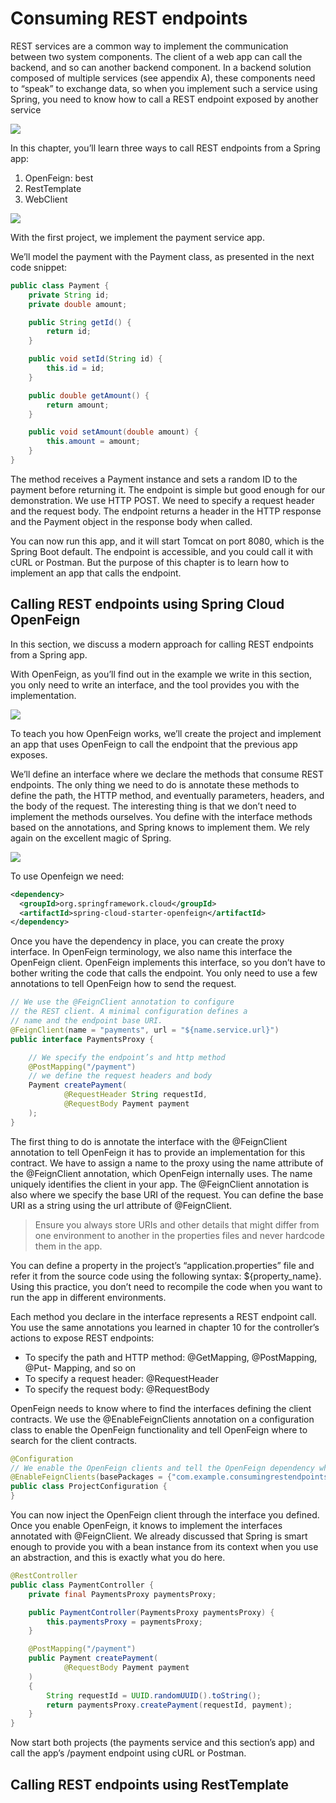 # Consuming REST endpoints

REST services are a common way to implement the communication between two system components. The client of a web app can call the backend, and so can another backend component. In a backend solution composed of multiple services (see appendix A), these components need to “speak” to exchange data, so when you implement such a service using Spring, you need to know how to call a REST endpoint exposed by another service

![](/images/consumingRestEndpoints.png)

In this chapter, you’ll learn three ways to call REST endpoints from a Spring app:

1. OpenFeign: best
2. RestTemplate
3. WebClient

![](/images/consumingRestEndpointsExampleModel.png)

With the first project, we implement the payment service app.

We’ll model the payment with the Payment class, as presented in the next code snippet:

```java
public class Payment {
    private String id;
    private double amount;

    public String getId() {
        return id;
    }

    public void setId(String id) {
        this.id = id;
    }

    public double getAmount() {
        return amount;
    }

    public void setAmount(double amount) {
        this.amount = amount;
    }
}
```

The method receives a Payment instance and sets a random ID to the payment before returning it. The endpoint is simple but good enough for our demonstration. We use HTTP POST. We need to specify a request header and the request body. The endpoint returns a header in the HTTP response and the Payment object in the response body when called.

You can now run this app, and it will start Tomcat on port 8080, which is the Spring Boot default. The endpoint is accessible, and you could call it with cURL or Postman. But the purpose of this chapter is to learn how to implement an app that calls the endpoint.

## Calling REST endpoints using Spring Cloud OpenFeign

In this section, we discuss a modern approach for calling REST endpoints from a Spring app.

With OpenFeign, as you’ll find out in the example we write in this section, you only need to write an interface, and the tool provides you with the implementation.

![](/images/consumeRestEndpointWithOpenfeignm.png)

To teach you how OpenFeign works, we’ll create the project and implement an app that uses OpenFeign to call the endpoint that the previous app exposes.

We’ll define an interface where we declare the methods that consume REST endpoints. The only thing we need to do is annotate these methods to define the path, the HTTP method, and eventually parameters, headers, and the body of the request. The interesting thing is that we don’t need to implement the methods ourselves. You define with the interface methods based on the annotations, and Spring knows to implement them. We rely again on the excellent magic of Spring.

![](/images/consumeRestEndpointsWIthOpenfeign.png)

To use Openfeign we need:

```xml
<dependency>
  <groupId>org.springframework.cloud</groupId>
  <artifactId>spring-cloud-starter-openfeign</artifactId>
</dependency>
```

Once you have the dependency in place, you can create the proxy interface. In OpenFeign terminology, we also name this interface the OpenFeign client. OpenFeign implements this interface, so you don’t have to bother writing the code that calls the endpoint. You only need to use a few annotations to tell OpenFeign how to send the request.

```java
// We use the @FeignClient annotation to configure
// the REST client. A minimal configuration defines a
// name and the endpoint base URI.
@FeignClient(name = "payments", url = "${name.service.url}")
public interface PaymentsProxy {

    // We specify the endpoint’s and http method
    @PostMapping("/payment")
    // we define the request headers and body
    Payment createPayment(
            @RequestHeader String requestId,
            @RequestBody Payment payment
    );
}
```

The first thing to do is annotate the interface with the @FeignClient annotation to tell OpenFeign it has to provide an implementation for this contract. We have to assign a name to the proxy using the name attribute of the @FeignClient annotation, which OpenFeign internally uses. The name uniquely identifies the client in your app. The @FeignClient annotation is also where we specify the base URI of the request. You can define the base URI as a string using the url attribute of @FeignClient.

> Ensure you always store URIs and other details that might differ from one environment to another in the properties files and never hardcode them in the app.

You can define a property in the project’s “application.properties” file and refer it from the source code using the following syntax: ${property_name}. Using this practice, you don’t need to recompile the code when you want to run the app in different environments.

Each method you declare in the interface represents a REST endpoint call. You use the same annotations you learned in chapter 10 for the controller’s actions to expose REST endpoints:

- To specify the path and HTTP method: @GetMapping, @PostMapping, @Put-
Mapping, and so on
- To specify a request header: @RequestHeader
- To specify the request body: @RequestBody

OpenFeign needs to know where to find the interfaces defining the client contracts. We use the @EnableFeignClients annotation on a configuration class to enable the OpenFeign functionality and tell OpenFeign where to search for the client contracts.

```java
@Configuration
// We enable the OpenFeign clients and tell the OpenFeign dependency where to search for the proxy contracts.
@EnableFeignClients(basePackages = {"com.example.consumingrestendpointsopenfeign"})
public class ProjectConfiguration {
}
```

You can now inject the OpenFeign client through the interface you defined. Once you enable OpenFeign, it knows to implement the interfaces annotated with @FeignClient. We already discussed that Spring is smart enough to provide you with a bean instance from its context when you use an abstraction, and this is exactly what you do here.

```java
@RestController
public class PaymentController {
    private final PaymentsProxy paymentsProxy;

    public PaymentController(PaymentsProxy paymentsProxy) {
        this.paymentsProxy = paymentsProxy;
    }

    @PostMapping("/payment")
    public Payment createPayment(
            @RequestBody Payment payment
    )
    {
        String requestId = UUID.randomUUID().toString();
        return paymentsProxy.createPayment(requestId, payment);
    }
}
```

Now start both projects (the payments service and this section’s app) and call the app’s /payment endpoint using cURL or Postman.

## Calling REST endpoints using RestTemplate
